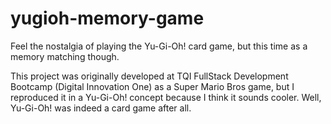 # yugioh-memory-game
Feel the nostalgia of playing the Yu-Gi-Oh! card game, but this time as a memory matching though.

This project was originally developed at TQI FullStack Development Bootcamp (Digital Innovation One) as a Super Mario Bros game, but I reproduced it in a Yu-Gi-Oh! concept because I think it sounds cooler. Well, Yu-Gi-Oh! was indeed a card game after all.

